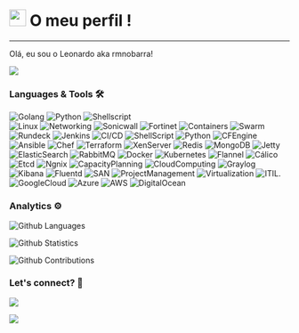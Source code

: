 




<h1><img src="https://emojis.slackmojis.com/emojis/images/1531849430/4246/blob-sunglasses.gif?1531849430" width="30"/> O meu perfil ! </h1> <hr>

Olá, eu sou o Leonardo aka rmnobarra!

![](http://estruyf-github.azurewebsites.net/api/VisitorHit?user=rmnobarra&repo=rmnobarra&countColorcountColor)

### Languages & Tools 🛠  
![Golang](https://img.shields.io/badge/-Golang-05122A?style=flat&color=green)&nbsp;![Python](https://img.shields.io/badge/-Python-05122A?style=flat&color=green)&nbsp;![Shellscript](https://img.shields.io/badge/-Shellscript-05122A?style=flat&color=green)&nbsp;  
![Linux](https://img.shields.io/badge/-Linux-05122A?style=flat&color=gray)&nbsp;![Networking](https://img.shields.io/badge/-Networking-05122A?style=flat&color=gray)&nbsp;![Sonicwall](https://img.shields.io/badge/-Sonicwall-05122A?style=flat&color=gray)&nbsp;![Fortinet](https://img.shields.io/badge/-Fortinet-05122A?style=flat&color=gray)&nbsp;![Containers](https://img.shields.io/badge/-Containers-05122A?style=flat&color=gray)&nbsp;![Swarm](https://img.shields.io/badge/-Swarm-05122A?style=flat&color=gray)&nbsp;![Rundeck](https://img.shields.io/badge/-Rundeck-05122A?style=flat&color=gray)&nbsp;![Jenkins](https://img.shields.io/badge/-Jenkins-05122A?style=flat&color=gray)&nbsp;![CI/CD](https://img.shields.io/badge/-CI/CD-05122A?style=flat&color=gray)&nbsp;![ShellScript](https://img.shields.io/badge/-ShellScript-05122A?style=flat&color=gray)&nbsp;![Python](https://img.shields.io/badge/-Python-05122A?style=flat&color=gray)&nbsp;![CFEngine](https://img.shields.io/badge/-CFEngine-05122A?style=flat&color=gray)&nbsp;![Ansible](https://img.shields.io/badge/-Ansible-05122A?style=flat&color=gray)&nbsp;![Chef](https://img.shields.io/badge/-Chef-05122A?style=flat&color=gray)&nbsp;![Terraform](https://img.shields.io/badge/-Terraform-05122A?style=flat&color=gray)&nbsp;![XenServer](https://img.shields.io/badge/-XenServer-05122A?style=flat&color=gray)&nbsp;![Redis](https://img.shields.io/badge/-Redis-05122A?style=flat&color=gray)&nbsp;![MongoDB](https://img.shields.io/badge/-MongoDB-05122A?style=flat&color=gray)&nbsp;![Jetty](https://img.shields.io/badge/-Jetty-05122A?style=flat&color=gray)&nbsp;![ElasticSearch](https://img.shields.io/badge/-ElasticSearch-05122A?style=flat&color=gray)&nbsp;![RabbitMQ](https://img.shields.io/badge/-RabbitMQ-05122A?style=flat&color=gray)&nbsp;![Docker](https://img.shields.io/badge/-Docker-05122A?style=flat&color=gray)&nbsp;![Kubernetes](https://img.shields.io/badge/-Kubernetes-05122A?style=flat&color=gray)&nbsp;![Flannel](https://img.shields.io/badge/-Flannel-05122A?style=flat&color=gray)&nbsp;![Cálico](https://img.shields.io/badge/-Cálico-05122A?style=flat&color=gray)&nbsp;![Etcd](https://img.shields.io/badge/-Etcd-05122A?style=flat&color=gray)&nbsp;![Ngnix](https://img.shields.io/badge/-Ngnix-05122A?style=flat&color=gray)&nbsp;![CapacityPlanning](https://img.shields.io/badge/-CapacityPlanning-05122A?style=flat&color=gray)&nbsp;![CloudComputing](https://img.shields.io/badge/-CloudComputing-05122A?style=flat&color=gray)&nbsp;![Graylog](https://img.shields.io/badge/-Graylog-05122A?style=flat&color=gray)&nbsp;![Kibana](https://img.shields.io/badge/-Kibana-05122A?style=flat&color=gray)&nbsp;![Fluentd](https://img.shields.io/badge/-Fluentd-05122A?style=flat&color=gray)&nbsp;![SAN](https://img.shields.io/badge/-SAN-05122A?style=flat&color=gray)&nbsp;![ProjectManagement](https://img.shields.io/badge/-ProjectManagement-05122A?style=flat&color=gray)&nbsp;![Virtualization](https://img.shields.io/badge/-Virtualization-05122A?style=flat&color=gray)&nbsp;![ITIL.](https://img.shields.io/badge/-ITIL.-05122A?style=flat&color=gray)&nbsp;  
![GoogleCloud](https://img.shields.io/badge/-GoogleCloud-05122A?style=flat&color=blue)&nbsp;![Azure](https://img.shields.io/badge/-Azure-05122A?style=flat&color=blue)&nbsp;![AWS](https://img.shields.io/badge/-AWS-05122A?style=flat&color=blue)&nbsp;![DigitalOcean](https://img.shields.io/badge/-DigitalOcean-05122A?style=flat&color=blue)&nbsp;  


### Analytics ⚙️

![Github Languages](https://github-readme-stats.vercel.app/api/top-langs/?username=rmnobarra&layout=compact&count_private=true)

![Github Statistics](https://github-readme-stats.vercel.app/api/?username=rmnobarra&count_private=true&show_icons=true)

![Github Contributions](https://github-readme-streak-stats.herokuapp.com/?user=rmnobarra&hide_border=true)

### Let's connect? 🤝

<p align="left">

<a href="https://www.linkedin.com/in/rmnobarra/"><img src="https://img.shields.io/badge/-LinkedIn-0077B5?style=flat&logo=Linkedin&logoColor=white"/></a>

<a href="https://twitter.com/rmnobarra"><img src="https://img.shields.io/badge/-Twitter-%231DA1F2?style=flat&logo=twitter&logoColor=white"/></a>

</p>